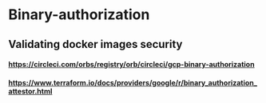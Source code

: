 # Binary-authorization


## Validating docker images security


#### https://circleci.com/orbs/registry/orb/circleci/gcp-binary-authorization


#### https://www.terraform.io/docs/providers/google/r/binary_authorization_attestor.html
